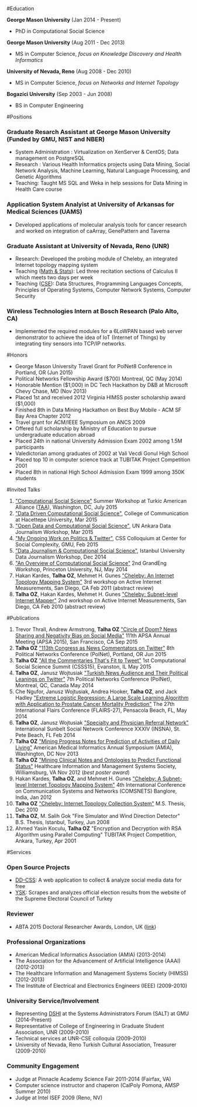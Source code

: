 #Education

**George Mason University** (Jan 2014 - Present)

- PhD in Computational Social Science

**George Mason University** (Aug 2011 - Dec 2013)

- MS in Computer Science, *focus on Knowledge Discovery and Health Informatics*

**University of Nevada, Reno** (Aug 2008 - Dec 2010)

- MS in Computer Science, *focus on Networks and Internet Topology*

**Bogazici University** (Sep 2003 - Jun 2008)

- BS in Computer Engineering

#Positions

### Graduate Resarch Assistant at George Mason University (Funded by GMU, NIST and NBER)
- System Administration : Virtualization on XenServer & CentOS; Data management on PostgreSQL
- Research : Various Health Informatics projects using Data Mining, Social Network Analysis, Machine Learning, Natural Language Processing, and Genetic Algorithms
- Teaching: Taught MS SQL and Weka in help sessions for Data Mining in Health Care course

### Application System Analyist at University of Arkansas for Medical Sciences (UAMS)
- Developed applications of molecular analysis tools for cancer research
and worked on integration of caArray, GenePattern and Taverna

### Graduate Assistant at University of Nevada, Reno (UNR)
- Research: Developed the probing module of Cheleby, an integrated Internet topology mapping system
- Teaching ([Math & Stats](http://www.unr.edu/math/)):
Led three recitation sections of Calculus II which meets two days per week
- Teaching ([CSE](http://www.unr.edu/cse/)):
Data Structures, Programming Languages Concepts, Principles of Operating Systems, Computer Network Systems, Computer Security

### Wireless Technologies Intern at Bosch Research (Palo Alto, CA) 
- Implemented the required modules for a 6LoWPAN based web server
demonstrator to achieve the idea of IoT (Internet of Things) by integrating
tiny sensors into TCP/IP networks.

#Honors 

- George Mason University Travel Grant for PolNet8 Conference in Portland, OR (Jun 2015)
- Political Networks Fellowship Award ($700) Montreal, QC (May 2014)
- Honorable Mention ($1,000) in DC Tech Hackathon by D&B at Microsoft Chevy Chase, MD (Nov 2013)
- Placed 1st and received 2012 Virginia HIMSS poster scholarship award ($1,000)
- Finished 8th in Data Mining Hackathon on Best Buy Mobile - ACM SF Bay Area Chapter 2012
- Travel grant for ACM/IEEE Symposium on ANCS 2009
- Offered full scholarship by Ministry of Education to pursue undergraduate education abroad
- Placed 24th in national University Admission Exam 2002 among 1.5M participants
- Valedictorian among graduates of 2002 at Vali Vecdi Gonul High School
- Placed top 10 in computer science track at TUBITAK Project Competition 2001
- Placed 8th in national High School Admission Exam 1999 among 350K students

#Invited Talks

1. ["Computational Social Science"](http://toz.us/pubs/#toAppear)
  Summer Workshop at Turkic American Alliance ([TAA](http://turkicamericanalliance.org/)), Washington, DC, July 2015
1. ["Data Driven Computational Social Science"](https://docs.google.com/presentation/d/1yuHfA1NT70XV3GzIa6w_rTN_e8MwqN3yh6PQlqMR_FU),
College of Communication at Hacettepe University, Mar 2015
1. ["Open Data and Computational Social Science"](https://docs.google.com/presentation/d/1GuInZz3N6_9isBn9QYaOMr15VgNiqgpj_Fh7k0iMboE), UN Ankara Data Journalism Workshop, Mar 2015
1. ["My Ongoing Work on Politics & Twitter"](http://www.slideshare.net/oztalha/toz-47802496),
CSS Colloquium at Center for Social Complexity, GMU, Feb 2015
1. ["Data Journalism & Computational Social Science"](https://www.youtube.com/watch?v=ss7GeBDXJRE),
Istanbul University Data Journalism Workshop, Dec 2014
1. ["An Overview of Computational Social Science"](http://www.slideshare.net/oztalha/introduction-to-computational-social-science)
  2nd GrandEng Workshop, Princeton University, NJ, May 2014
1.  Hakan Kardes, **Talha OZ**, Mehmet H. Gunes ["Cheleby: An Internet
    Topology Mapping System"](http://www.mli.gmu.edu/toz/publications/2011-AIMS.pdf)
    3rd workshop on Active Internet Measurements, San Diego, CA Feb
    2011 (abstract review)
1.  **Talha OZ**, Hakan Kardes, Mehmet H. Gunes ["Cheleby: Subnet-level
    Internet Mapper"](http://www.mli.gmu.edu/toz/publications/2010-AIMS.pdf)
    2nd workshop on Active Internet Measurements, San Diego, CA Feb 2010 (abstract review)

#Publications

1.  Trevor Thrall, Andrew Armstrong, **Talha OZ** ["Circle of Doom? News Sharing and Negativity Bias on Social Media"](http://toz.us/#NotAvailableYet)
	111th APSA Annual Meeting (APSA 2015), San Francisco, CA Sep 2015
1.  **Talha OZ** ["113th Congress as News Commentators on Twitter"](http://toz.us/?p=634)
	8th Political Networks Conference (PolNet), Portland, OR Jun 2015
1.  **Talha OZ** ["All the Commentaries That's Fit to Tweet"](http://talhaoz.com/news/)
	1st Computational Social Science Summit (CSSS15), Evanston, IL May 2015
1.  **Talha OZ**, Janusz Wojtusiak ["Turkish News Audience and Their
    Political Leanings on Twitter"](http://www.mli.gmu.edu/toz/publications/2014-POLNET.pdf)
    7th Political Networks Conference (PolNet), Montreal, QC, Canada May 2014
1.  Che Ngufor, Janusz Wojtusiak, Andrea Hooker, **Talha OZ**, and Jack Hadley
	["Extreme Logistic Regression: A Large Scale Learning
    Algorithm with Application to Prostate Cancer Mortality
    Prediction"](http://www.mli.gmu.edu/toz/publications/2014-FLAIRS.pdf)
    The 27th International Flairs Conference (FLAIRS-27), Pensacola Beach, FL, May 2014
1.  **Talha OZ**, Janusz Wojtusiak
	["Specialty and Physician Referral Network"](http://www.mli.gmu.edu/toz/publications/2014-SUNBELT.pdf)
	International Sunbelt Social Network Conference XXXIV (INSNA), St. Pete Beach, FL Feb 2014
1.  **Talha OZ** ["Mining Progress Notes for Prediction of Activities of
    Daily Living"](http://www.mli.gmu.edu/toz/publications/2013-AMIA.pdf)
    American Medical Informatics Annual Symposium (AMIA), Washington, DC Nov 2013
1.  **Talha OZ** ["Mining Clinical Notes and Ontologies to Predict
    Functional Status"](http://www.mli.gmu.edu/toz/publications/2012-HIMSS.pdf)
    Healthcare Information and Management Systems Society, Williamsburg,
    VA Nov 2012 (*best poster award*)
1.  Hakan Kardes, **Talha OZ**, and Mehmet H. Gunes
	["Cheleby: A Subnet-level Internet Topology Mapping
	System"](http://www.mli.gmu.edu/toz/publications/2012-COMSNETS.pdf)
    4th International Conference on Communication Systems and Networks
    (COMSNETS) Banglore, India, Jan 2012
1.  **Talha OZ** ["Cheleby: Internet Topology Collection
    System"](http://www.mli.gmu.edu/toz/publications/MS-Thesis.pdf) M.S. Thesis, Dec 2010
1. **Talha OZ**, M. Salih Gok "Fire Simulator and Wind Direction
    Detector" B.S. Thesis, Istanbul, Turkey, Jun 2008
1. Ahmed Yasin Koculu, **Talha OZ** "Encryption and Decryption with RSA
    Algorithm using Parallel Computing" TUBITAK Project Competition,
    Ankara, Turkey, Apr 2001

#Services

### Open Source Projects
- [DD-CSS](http://dd-css.com/): A web application to collect & analyze social media data for free
- [YSK](https://github.com/oztalha/YSK): Scrapes and analyzes official election results from the website of the Supreme Electoral Council of Turkey

### Reviewer
- ABTA 2015 Doctoral Researcher Awards, London, UK
([link](http://abtanet.org.uk/Awards/Detail/8/2015-ABTA-Doctoral-Researcher-Awards))

### Professional Organizations
- American Medical Informatics Association (AMIA) (2013-2014)
- The Association for the Advancement of Artificial Intelligence (AAAI) (2012-2013)
- The Healthcare Information and Management Systems Society (HIMSS) (2012-2013)
- The Institute of Electrical and Electronics Engineers (IEEE) (2009-2010)

### University Service/Involvement
- Representing [DSHI](http://dshi.gmu.edu/) at the Systems Administrators Forum (SALT) at GMU (2014-Present)
- Representative of College of Engineering in Graduate Student Association, UNR (2009-2010)
- Technical services at UNR-CSE colloquia (2009-2010)
- University of Nevada, Reno Turkish Cultural Association, Treasurer (2009-2010)

### Community Engagement
- Judge at Pinnacle Academy Science Fair 2011-2014 (Fairfax, VA)
- Computer science instructor and chaperon (CalPoly Pomona, AMSP Summer 2010)
- Judge at Intel ISEF 2009 (Reno, NV)